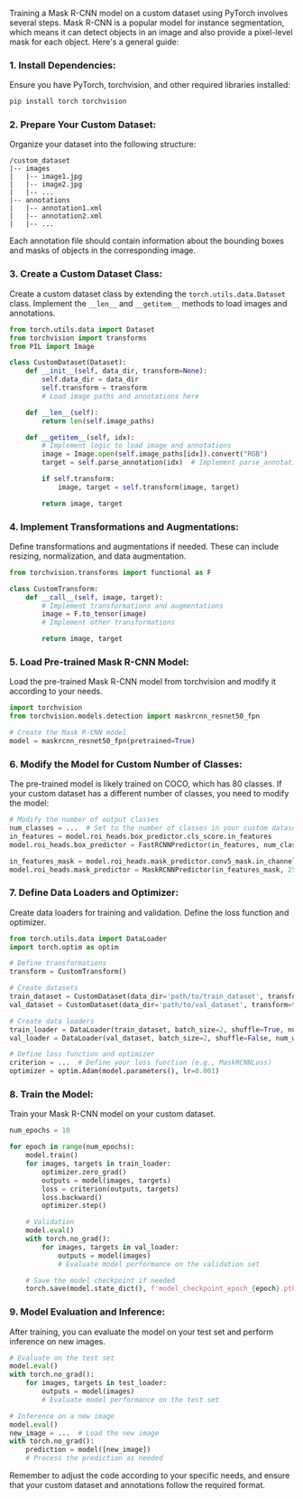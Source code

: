 Training a Mask R-CNN model on a custom dataset using PyTorch involves several steps. Mask R-CNN is a popular model for instance segmentation, which means it can detect objects in an image and also provide a pixel-level mask for each object. Here's a general guide:

### 1. Install Dependencies:
Ensure you have PyTorch, torchvision, and other required libraries installed:

```bash
pip install torch torchvision
```

### 2. Prepare Your Custom Dataset:
Organize your dataset into the following structure:

```
/custom_dataset
|-- images
|   |-- image1.jpg
|   |-- image2.jpg
|   |-- ...
|-- annotations
|   |-- annotation1.xml
|   |-- annotation2.xml
|   |-- ...
```

Each annotation file should contain information about the bounding boxes and masks of objects in the corresponding image.

### 3. Create a Custom Dataset Class:
Create a custom dataset class by extending the `torch.utils.data.Dataset` class. Implement the `__len__` and `__getitem__` methods to load images and annotations.

```python
from torch.utils.data import Dataset
from torchvision import transforms
from PIL import Image

class CustomDataset(Dataset):
    def __init__(self, data_dir, transform=None):
        self.data_dir = data_dir
        self.transform = transform
        # Load image paths and annotations here

    def __len__(self):
        return len(self.image_paths)

    def __getitem__(self, idx):
        # Implement logic to load image and annotations
        image = Image.open(self.image_paths[idx]).convert("RGB")
        target = self.parse_annotation(idx)  # Implement parse_annotation method

        if self.transform:
            image, target = self.transform(image, target)

        return image, target
```

### 4. Implement Transformations and Augmentations:
Define transformations and augmentations if needed. These can include resizing, normalization, and data augmentation.

```python
from torchvision.transforms import functional as F

class CustomTransform:
    def __call__(self, image, target):
        # Implement transformations and augmentations
        image = F.to_tensor(image)
        # Implement other transformations

        return image, target
```

### 5. Load Pre-trained Mask R-CNN Model:
Load the pre-trained Mask R-CNN model from torchvision and modify it according to your needs.

```python
import torchvision
from torchvision.models.detection import maskrcnn_resnet50_fpn

# Create the Mask R-CNN model
model = maskrcnn_resnet50_fpn(pretrained=True)
```

### 6. Modify the Model for Custom Number of Classes:
The pre-trained model is likely trained on COCO, which has 80 classes. If your custom dataset has a different number of classes, you need to modify the model:

```python
# Modify the number of output classes
num_classes = ...  # Set to the number of classes in your custom dataset
in_features = model.roi_heads.box_predictor.cls_score.in_features
model.roi_heads.box_predictor = FastRCNNPredictor(in_features, num_classes)

in_features_mask = model.roi_heads.mask_predictor.conv5_mask.in_channels
model.roi_heads.mask_predictor = MaskRCNNPredictor(in_features_mask, 256, num_classes)
```

### 7. Define Data Loaders and Optimizer:
Create data loaders for training and validation. Define the loss function and optimizer.

```python
from torch.utils.data import DataLoader
import torch.optim as optim

# Define transformations
transform = CustomTransform()

# Create datasets
train_dataset = CustomDataset(data_dir='path/to/train_dataset', transform=transform)
val_dataset = CustomDataset(data_dir='path/to/val_dataset', transform=transform)

# Create data loaders
train_loader = DataLoader(train_dataset, batch_size=2, shuffle=True, num_workers=4)
val_loader = DataLoader(val_dataset, batch_size=2, shuffle=False, num_workers=4)

# Define loss function and optimizer
criterion = ...  # Define your loss function (e.g., MaskRCNNLoss)
optimizer = optim.Adam(model.parameters(), lr=0.001)
```

### 8. Train the Model:
Train your Mask R-CNN model on your custom dataset.

```python
num_epochs = 10

for epoch in range(num_epochs):
    model.train()
    for images, targets in train_loader:
        optimizer.zero_grad()
        outputs = model(images, targets)
        loss = criterion(outputs, targets)
        loss.backward()
        optimizer.step()

    # Validation
    model.eval()
    with torch.no_grad():
        for images, targets in val_loader:
            outputs = model(images)
            # Evaluate model performance on the validation set

    # Save the model checkpoint if needed
    torch.save(model.state_dict(), f'model_checkpoint_epoch_{epoch}.pth')
```

### 9. Model Evaluation and Inference:
After training, you can evaluate the model on your test set and perform inference on new images.

```python
# Evaluate on the test set
model.eval()
with torch.no_grad():
    for images, targets in test_loader:
        outputs = model(images)
        # Evaluate model performance on the test set

# Inference on a new image
model.eval()
new_image = ...  # Load the new image
with torch.no_grad():
    prediction = model([new_image])
    # Process the prediction as needed
```

Remember to adjust the code according to your specific needs, and ensure that your custom dataset and annotations follow the required format.
